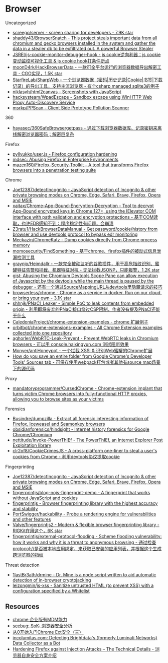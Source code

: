 # Browser

Uncategorized

* [screego/server - screen sharing for developers - 7.9K star](https://github.com/screego/server)
* [shaddy43/BrowserSnatch - This project steals important data from all chromium and gecko browsers installed in the system and gather the data in a stealer db to be exfiltrated out. A powerful Browser Stealer](https://github.com/shaddy43/BrowserSnatch)
* [JSREI/js-cookie-monitor-debugger-hook - js cookie逆向利器：js cookie变动监控可视化工具 & js cookie hook打条件断点](https://github.com/JSREI/js-cookie-monitor-debugger-hook)
* [moonD4rk/HackBrowserData - 一款可全平台运行的浏览器数据导出解密工具 - CGO实现，1.5K star](https://github.com/moonD4rk/HackBrowserData)
* [StarfireLab/SharpWeb - 一个浏览器数据（密码|历史记录|Cookie|书签|下载记录）的导出工具，支持主流浏览器 - 有个csharp managed sqlite3的例子](https://github.com/StarfireLab/SharpWeb)
* [niklasvh/html2canvas - Screenshots with JavaScript](https://github.com/niklasvh/html2canvas)
* [hacksysteam/WpadEscape - Sandbox escape using WinHTTP Web Proxy Auto-Discovery Service](https://github.com/hacksysteam/WpadEscape)
* [msrkp/PPScan - Client Side Prototype Pollution Scanner](https://github.com/msrkp/PPScan)

360

* [hayasec/360SafeBrowsergetpass - 通过下载浏览器数据库、记录密钥来离线解密浏览器密码；解密巨复杂](https://github.com/hayasec/360SafeBrowsergetpass)

Firefox

* [pyllyukko/user.js - Firefox configuration hardening](https://github.com/pyllyukko/user.js)
* [mdsec: Abusing Firefox in Enterprise Environments](https://www.mdsec.co.uk/2020/04/abusing-firefox-in-enterprise-environments/)
* [mazen160/Firefox-Security-Toolkit - A tool that transforms Firefox browsers into a penetration testing suite](https://github.com/mazen160/Firefox-Security-Toolkit)

Chrome

* [Joe12387/detectIncognito - JavaScript detection of Incognito & other private browsing modes on Chrome, Edge, Safari, Brave, Firefox, Opera and MSIE](https://github.com/Joe12387/detectIncognito)
* [xaitax/Chrome-App-Bound-Encryption-Decryption - Tool to decrypt App-Bound encrypted keys in Chrome 127+, using the IElevator COM interface with path validation and encryption protections - 基于COM读取，也许EDR感知不到；程序稳定性有问题，会崩溃](https://github.com/xaitax/Chrome-App-Bound-Encryption-Decryption)
* [Z3ratu1/HackBrowserDataManual - Get password/cookie/history from browser and use devtools protocol to bypass edr monitoring](https://github.com/Z3ratu1/HackBrowserDataManual)
* [Meckazin/ChromeKatz - Dump cookies directly from Chrome process memory](https://github.com/Meckazin/ChromeKatz)
* [momosecurity/FindSomething - 基于chrome、firefox插件的被动式信息泄漏检测工具](https://github.com/momosecurity/FindSomething)
* [graynjo/Heimdallr - 一款完全被动监听的谷歌插件，用于高危指纹识别、蜜罐特征告警和拦截、机器特征对抗 - 无法拦截JSONP，只能报警，1.2K star](https://github.com/graynjo/Heimdallr/)
* [gist: Abusing the Chromium Devtools Scope Pane can allow execution of Javascript by the devtools while the main thread is paused by the debugger - 还有一个通过SourceMappingURL从devtools里隐藏请求的技巧](https://gist.github.com/weizman/b21c71187fcbf138aec341021e0e4e30)
* [browserless/chrome - Chrome as a service in docker. Run on our cloud, or bring your own - 3.1K star](https://github.com/browserless/chrome)
* [shhnjk/PNaCl_Leaker - Simple PoC to leak contents from embedded origin - 利用即将废弃的PNaCl接口绕过CSP限制，作者没有提及PNaCl还能干什么](https://github.com/shhnjk/PNaCl_Leaker)
* [CaledoniaProject/chrome-extension-examples - chrome 扩展例子](https://github.com/CaledoniaProject/chrome-extension-examples)
* [orbitbot/chrome-extensions-examples - All Chrome Extension examples collected into one repository](https://github.com/orbitbot/chrome-extensions-examples)
* [aghorler/WebRTC-Leak-Prevent - Prevent WebRTC leaks in Chromium browsers - 可以用 console.haixingyun.com 测试阻断效果](https://github.com/aghorler/WebRTC-Leak-Prevent)
* [Monyer/antiHoneypot - 一个拦截 XSSI & 识别Web蜜罐的Chrome扩展](https://github.com/Monyer/antiHoneypot)
* [How do you save an entire folder from Google Chrome's Developer Tools' Sources tab - 可保存使用webpack打包或者其他有source map场景下的源代码](https://stackoverflow.com/questions/20710504)

Proxy

* [mandatoryprogrammer/CursedChrome - Chrome-extension implant that turns victim Chrome browsers into fully-functional HTTP proxies, allowing you to browse sites as your victims](https://github.com/mandatoryprogrammer/CursedChrome)

Forensics

* [Busindre/dumpzilla - Extract all forensic interesting information of Firefox, Iceweasel and Seamonkey browsers](https://github.com/Busindre/dumpzilla)
* [obsidianforensics/hindsight - Internet history forensics for Google Chrome/Chromium](https://github.com/obsidianforensics/hindsight)
* [nettitude/Invoke-PowerThIEf - The PowerThIEf, an Internet Explorer Post Exploitation library](https://github.com/nettitude/Invoke-PowerThIEf)
* [clr2of8/CookieCrimesJS - A cross-platform one-liner to steal a user's cookies from Chrome - 利用devtools协议提取cookie](https://github.com/clr2of8/CookieCrimesJS)

Fingerprinting

* [Joe12387/detectIncognito - JavaScript detection of Incognito & other private browsing modes on Chrome, Edge, Safari, Brave, Firefox, Opera and MSIE](https://github.com/Joe12387/detectIncognito)
* [fingerprintjs/blog-nojs-fingerprint-demo - A fingerprint that works without JavaScript and cookies](https://github.com/fingerprintjs/blog-nojs-fingerprint-demo)
* [fingerprintjs - Browser fingerprinting library with the highest accuracy and stability](https://github.com/fingerprintjs/fingerprintjs)
* [PortSwigger/hackability - Probe a rendering engine for vulnerabilities and other features](https://github.com/PortSwigger/hackability)
* [Valve/fingerprintjs2 - Modern & flexible browser fingerprinting library - RIGKit在用这个，6K star](https://github.com/Valve/fingerprintjs2)
* [fingerprintjs/external-protocol-flooding - Scheme flooding vulnerability: how it works and why it is a threat to anonymous browsing - 通过检查protocol://是否被本地应用绑定，来获取已安装的应用列表，并根据这个生成跨浏览器的指纹](https://github.com/fingerprintjs/external-protocol-flooding)

Threat detection

* [1lastBr3ath/drmine - Dr. Mine is a node script written to aid automatic detection of in-browser cryptojacking](https://github.com/1lastBr3ath/drmine)
* [leizongmin/js-xss - Sanitize untrusted HTML (to prevent XSS) with a configuration specified by a Whitelist](https://github.com/leizongmin/js-xss)

## Resources

* [chrome 企业版有MDM能力](https://chromeenterprise.google/browser/download/#manage-policies-tab)
* [seebug: SoK: 浏览器安全分析](https://paper.seebug.org/1818/)
* [从0开始入门Chrome Ext安全（三）](https://lorexxar.cn/2021/08/17/chrome-ext-4/)
* [incolumitas.com: Detecting Brightdata's (formerly Luminati Networks) Data Collector as a Bot](https://incolumitas.com/2021/06/05/detecting-brightdata-data-collector-as-bot/)
* [Hardening Firefox against Injection Attacks – The Technical Details - 浏览器自身安全方案介绍](https://blog.mozilla.org/attack-and-defense/2020/07/07/hardening-firefox-against-injection-attacks-the-technical-details/)
